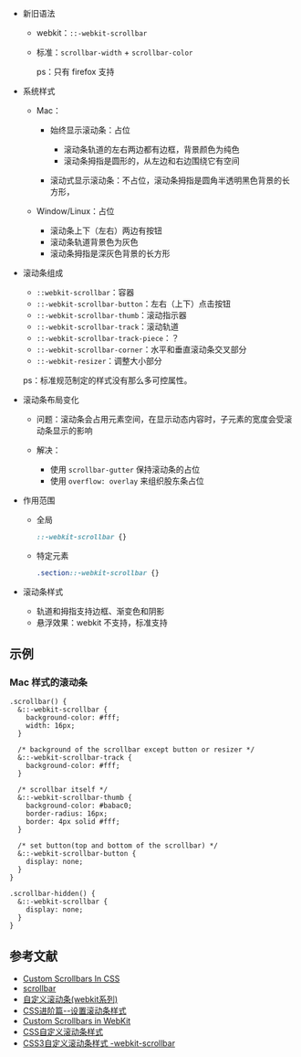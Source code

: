 - 新旧语法

    - webkit：`::-webkit-scrollbar`
    - 标准：`scrollbar-width` + `scrollbar-color`

        ps：只有 firefox 支持

- 系统样式

    - Mac：

        - 始终显示滚动条：占位

            - 滚动条轨道的左右两边都有边框，背景颜色为纯色
            - 滚动条拇指是圆形的，从左边和右边围绕它有空间    

        - 滚动式显示滚动条：不占位，滚动条拇指是圆角半透明黑色背景的长方形，

    - Window/Linux：占位

        - 滚动条上下（左右）两边有按钮
        - 滚动条轨道背景色为灰色
        - 滚动条拇指是深灰色背景的长方形

- 滚动条组成

    - `::webkit-scrollbar`：容器
    - `::-webkit-scrollbar-button`：左右（上下）点击按钮
    - `::-webkit-scrollbar-thumb`：滚动指示器
    - `::-webkit-scrollbar-track`：滚动轨道
    - `::-webkit-scrollbar-track-piece`：？
    - `::-webkit-scrollbar-corner`：水平和垂直滚动条交叉部分
    - `::-webkit-resizer`：调整大小部分

    ps：标准规范制定的样式没有那么多可控属性。

- 滚动条布局变化

    - 问题：滚动条会占用元素空间，在显示动态内容时，子元素的宽度会受滚动条显示的影响
    - 解决：
        
        - 使用 `scrollbar-gutter` 保持滚动条的占位
        - 使用 `overflow: overlay` 来组织股东条占位

- 作用范围

    - 全局

        ```css
        ::-webkit-scrollbar {}
        ```
    
    - 特定元素

        ```css
        .section::-webkit-scrollbar {}
        ```

- 滚动条样式

    - 轨道和拇指支持边框、渐变色和阴影
    - 悬浮效果：webkit 不支持，标准支持


## 示例

### Mac 样式的滚动条

```less
.scrollbar() {
  &::-webkit-scrollbar {
    background-color: #fff;
    width: 16px;
  }

  /* background of the scrollbar except button or resizer */
  &::-webkit-scrollbar-track {
    background-color: #fff;
  }

  /* scrollbar itself */
  &::-webkit-scrollbar-thumb {
    background-color: #babac0;
    border-radius: 16px;
    border: 4px solid #fff;
  }

  /* set button(top and bottom of the scrollbar) */
  &::-webkit-scrollbar-button {
    display: none;
  }
}

.scrollbar-hidden() {
  &::-webkit-scrollbar {
    display: none;
  }
}
```

## 参考文献

- [Custom Scrollbars In CSS](https://ishadeed.com/article/custom-scrollbars-css/)
- [scrollbar](https://css-tricks.com/almanac/properties/s/scrollbar/)
- [自定义滚动条(webkit系列)](http://www.cnblogs.com/rubylouvre/archive/2011/03/01/1968057.html)
- [CSS进阶篇--设置滚动条样式](https://segmentfault.com/a/1190000003708894)
- [Custom Scrollbars in WebKit](https://css-tricks.com/custom-scrollbars-in-webkit/)
- [CSS自定义滚动条样式](https://www.qianduan.net/css-custom-scroll-bar-style/)
- [CSS3自定义滚动条样式 -webkit-scrollbar](https://www.xuanfengge.com/css3-webkit-scrollbar.html)
